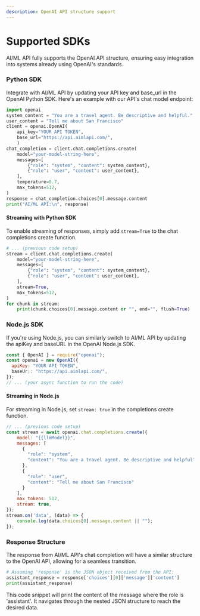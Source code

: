 ```yaml
---
description: OpenAI API structure support
---
```


# Supported SDKs

AI/ML API fully supports the OpenAI API structure, ensuring easy integration into systems already using OpenAI's standards.

### **Python SDK**

Integrate with AI/ML API by updating your API key and base\_url in the OpenAI Python SDK. Here's an example with our API's chat model endpoint:

```python
import openai
system_content = "You are a travel agent. Be descriptive and helpful."
user_content = "Tell me about San Francisco"
client = openai.OpenAI(
    api_key="YOUR API TOKEN",
    base_url="https://api.aimlapi.com/",
    )
chat_completion = client.chat.completions.create(
    model="your-model-string-here",
    messages=[
        {"role": "system", "content": system_content},
        {"role": "user", "content": user_content},
    ],
    temperature=0.7,
    max_tokens=512,
)
response = chat_completion.choices[0].message.content
print("AI/ML API:\n", response)

```

#### **Streaming with Python SDK**

To enable streaming of responses, simply add `stream=True` to the chat completions create function.

```python
# ... (previous code setup)
stream = client.chat.completions.create(
    model="your-model-string-here",
    messages=[
        {"role": "system", "content": system_content},
        {"role": "user", "content": user_content},
    ],
    stream=True,
    max_tokens=512,
)
for chunk in stream:
    print(chunk.choices[0].message.content or "", end="", flush=True)

```

### **Node.js SDK**

If you're using Node.js, you can similarly switch to AI/ML API by updating the apiKey and baseURL in the OpenAI Node.js SDK.

```javascript
const { OpenAI } = require("openai");
const openai = new OpenAI({
  apiKey: "YOUR API TOKEN",
  baseUr;: "https://api.aimlapi.com/",
});
// ... (your async function to run the code)

```

#### **Streaming in Node.js**

For streaming in Node.js, set `stream: true` in the completions create function.

```javascript
// ... (previous code setup)
const stream = await openai.chat.completions.create({
    model: "{{llmModel}}",
    messages: [
      {
        "role": "system",
        "content": "You are a travel agent. Be descriptive and helpful"
      },
      {
        "role": "user",
        "content": "Tell me about San Francisco"
      }
    ],
    max_tokens: 512,
    stream: true,
});
stream.on('data', (data) => {
    console.log(data.choices[0].message.content || "");
});

```

### **Response Structure**

The response from AI/ML API's chat completion will have a similar structure to the OpenAI API, allowing for a seamless transition.

```python
# Assuming 'response' is the JSON object received from the API:
assistant_response = response['choices'][0]['message']['content']
print(assistant_response)

```

This code snippet will print the content of the message where the role is 'assistant'. It navigates through the nested JSON structure to reach the desired data.
